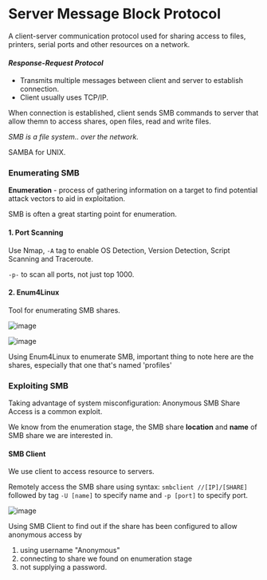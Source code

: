 # Server Message Block Protocol

A client-server communication protocol used for sharing access to files, printers, serial ports and other resources on a network.

#### *Response-Request Protocol*

- Transmits multiple messages between client and server to establish connection.
- Client usually uses TCP/IP.

When connection is established, client sends SMB commands to server that allow themn to access shares, open files, read and write files. 

*SMB is a file system.. over the network.*

SAMBA for UNIX.

### Enumerating SMB

**Enumeration** - process of gathering information on a target to find potential attack vectors to aid in exploitation.

SMB is often a great starting point for enumeration.

#### 1. Port Scanning

Use Nmap, `-A` tag to enable OS Detection, Version Detection, Script Scanning and Traceroute.

`-p-` to scan all ports, not just top 1000.

#### 2. Enum4Linux

Tool for enumerating SMB shares.

![image](https://user-images.githubusercontent.com/80155116/111865572-c10b2980-89cc-11eb-829c-6317c5fee2db.png)

![image](https://user-images.githubusercontent.com/80155116/111866306-6b854b80-89d1-11eb-8bd3-7e01df28fbc6.png)

Using Enum4Linux to enumerate SMB, important thing to note here are the shares, especially that one that's named 'profiles'

### Exploiting SMB

Taking advantage of system misconfiguration: Anonymous SMB Share Access is a common exploit.

We know from the enumeration stage, the SMB share **location** and **name** of SMB share we are interested in.

#### SMB Client

We use client to access resource to servers.

Remotely access the SMB share using syntax: ``smbclient //[IP]/[SHARE]`` followed by tag ``-U [name]`` to specify name and ``-p [port]`` to specify port.

![image](https://user-images.githubusercontent.com/80155116/111866232-e732c880-89d0-11eb-86a8-a533f9cf2d5a.png)

Using SMB Client to find out if the share has been configured to allow anonymous access by 

1. using username "Anonymous"
2. connecting to share we found on enumeration stage
3. not supplying a password.



